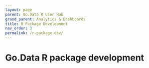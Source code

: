 ```yaml
---
layout: page
parent: Go.Data R User Hub
grand_parent: Analytics & Dashboards
title: R Package Development
nav_order: 3
permalink: /r-package-dev/
---
```


# Go.Data R package development

